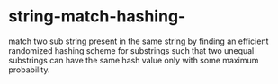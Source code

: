 # string-match-hashing-
match two sub string present in the same string by finding an efficient randomized hashing scheme for substrings such that two unequal substrings can have the same hash value only with some maximum probability. 
